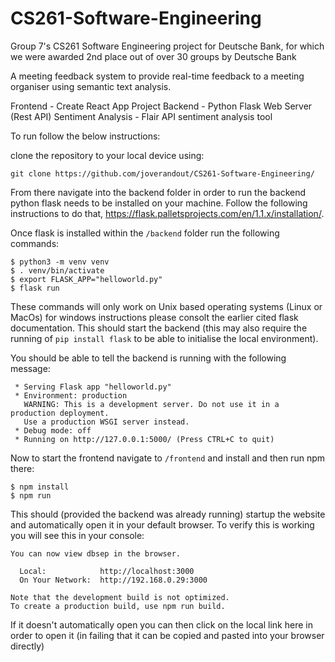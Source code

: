 # CS261-Software-Engineering
Group 7's CS261 Software Engineering project for Deutsche Bank, for which we were awarded 2nd place out of over 30 groups by Deutsche Bank

A meeting feedback system to provide real-time feedback to a meeting organiser using semantic text analysis.

Frontend - Create React App Project
Backend - Python Flask Web Server (Rest API)
Sentiment Analysis - Flair API sentiment analysis tool

To run follow the below instructions:

clone the repository to your local device using:
```
git clone https://github.com/joverandout/CS261-Software-Engineering/
```

From there navigate into the backend folder in order to run the backend python flask needs to be installed on your machine. Follow the following instructions to do that, https://flask.palletsprojects.com/en/1.1.x/installation/.

Once flask is installed within the `/backend` folder run the following commands:
```
$ python3 -m venv venv
$ . venv/bin/activate
$ export FLASK_APP="helloworld.py"
$ flask run
```
These commands will only work on Unix based operating systems (Linux or MacOs) for windows instructions please consolt the earlier cited flask documentation. This should start the backend (this may also require the running of `pip install flask` to be able to initialise the local environment).

You should be able to tell the backend is running with the following message:

```
 * Serving Flask app "helloworld.py"
 * Environment: production
   WARNING: This is a development server. Do not use it in a production deployment.
   Use a production WSGI server instead.
 * Debug mode: off
 * Running on http://127.0.0.1:5000/ (Press CTRL+C to quit)

```

Now to start the frontend navigate to `/frontend` and install and then run npm there:
```
$ npm install
$ npm run
```

This should (provided the backend was already running) startup the website and automatically open it in your default browser. To verify this is working you will see this in your console:

```
You can now view dbsep in the browser.

  Local:            http://localhost:3000
  On Your Network:  http://192.168.0.29:3000

Note that the development build is not optimized.
To create a production build, use npm run build.
```
If it doesn't automatically open you can then click on the local link here in order to open it (in failing that it can be copied and pasted into your browser directly)
